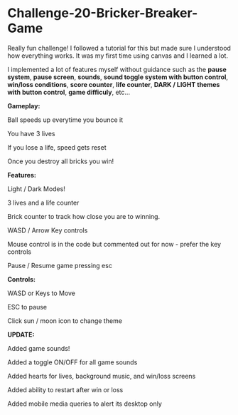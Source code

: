 # Challenge-20-Bricker-Breaker-Game
Really fun challenge! I followed a tutorial for this but made sure I understood how everything works. It was my first time using canvas and I learned a lot.

I implemented a lot of features myself without guidance such as the **pause system**, **pause screen**, **sounds**, **sound toggle system with button control**, **win/loss conditions**, **score counter**, **life counter**, **DARK / LIGHT themes with button control**, **game difficuly**, etc...

**Gameplay:**

Ball speeds up everytime you bounce it

You have 3 lives

If you lose a life, speed gets reset

Once you destroy all bricks you win!

**Features:**

Light / Dark Modes!

3 lives and a life counter

Brick counter to track how close you are to winning.

WASD / Arrow Key controls

Mouse control is in the code but commented out for now - prefer the key controls

Pause / Resume game pressing esc

**Controls:**

WASD or Keys to Move

ESC to pause

Click sun / moon icon to change theme

**UPDATE:**

Added game sounds!

Added a toggle ON/OFF for all game sounds

Added hearts for lives, background music, and win/loss screens

Added ability to restart after win or loss

Added mobile media queries to alert its desktop only


